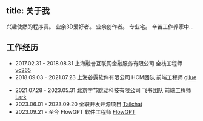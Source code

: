 title: 关于我
---

兴趣使然的程序员。
业余3D爱好者。
业余创作者。
专业宅。
辛苦工作养家中...

## 工作经历

- 2017.02.31 - 2018.08.31 上海融誉互联网金融服务有限公司 全栈工程师 [vc265](https://www.vc265.com)
- 2018.09.03 - 2021.07.23 上海谷露软件有限公司 HCM团队 前端工程师 [gllue](https://gllue.com)
<!-- 自然灾害导致差了两天没有接上 -->
- 2021.07.28 - 2023.05.31 北京字节跳动科技有限公司 飞书团队 前端工程师 [Lark](https://www.feishu.cn/)
- 2023.06.01 - 2023.09.20 全职开发开源项目 [Tailchat](https://tailchat.msgbyte.com/)
- 2023.09.21 - 至今 FlowGPT 软件工程师 [FlowGPT](https://flowgpt.com/)
